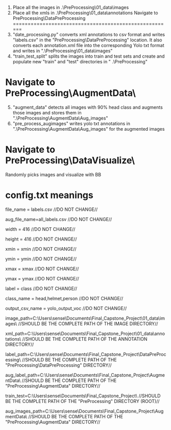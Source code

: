 1. Place all the images in .\PreProcessing\01_data\images
2. Place all the xmls in .\PreProcessing\01_data\annotations
Navigate to PreProcessing\DataPreProcessing\
======================================================
3. "date_processing.py" converts xml annotations to csv format and writes "labels.csv" in the "PreProcessing\DataPreProcessing" location. 
   It also converts each annotation.xml file into the corresponding Yolo txt format and writes in ".\PreProcessing\01_data\images"
4. "train_test_split" splits the images into train and test sets and create and populate new "train" and "test" directories in " .\PreProcessing\"

Navigate to PreProcessing\AugmentData\
======================================================

5. "augment_data" detects all images with 90% head class and augments those images and stores them in ".\PreProcessing\AugmentData\Aug_images"
6. "pre_process_augimages" writes yolo txt annotations in ".\PreProcessing\AugmentData\Aug_images" for the augmented images

Navigate to PreProcessing\DataVisualize\
======================================================
Randomly picks images and visualize with BB

config.txt meanings
======================================================


file_name = labels.csv //DO NOT CHANGE//

aug_file_name=all_labels.csv //DO NOT CHANGE//

width = 416 //DO NOT CHANGE//

height = 416 //DO NOT CHANGE//

xmin = xmin //DO NOT CHANGE//

ymin = ymin //DO NOT CHANGE//

xmax = xmax //DO NOT CHANGE//

ymax = ymax //DO NOT CHANGE//

label = class //DO NOT CHANGE//

class_name = head,helmet,person //DO NOT CHANGE//

output_csv_name = yolo_output_voc //DO NOT CHANGE//

image_path=C:\Users\sense\Documents\Final_Capstone_Project\01_data\images\  //SHOULD BE THE COMPLETE PATH OF THE IMAGE DIRECTORY//

xml_path=C:\Users\sense\Documents\Final_Capstone_Project\01_data\annotations\ //SHOULD BE THE COMPLETE PATH OF THE ANNOTATION DIRECTORY//

label_path=C:\Users\sense\Documents\Final_Capstone_Project\DataPreProcessing\ //SHOULD BE THE COMPLETE PATH OF THE "PreProcessing\DataPreProcessing\" DIRECTORY//

aug_label_path=C:\Users\sense\Documents\Final_Capstone_Project\AugmentData\ //SHOULD BE THE COMPLETE PATH OF THE "PreProcessing\AugmentData\" DIRECTORY//

train_test=C:\Users\sense\Documents\Final_Capstone_Project\ //SHOULD BE THE COMPLETE PATH OF THE "PreProcessing\" DIRECTORY (ROOT)//

aug_images_path=C:\Users\sense\Documents\Final_Capstone_Project\AugmentData\ //SHOULD BE THE COMPLETE PATH OF THE "PreProcessing\AugmentData\" DIRECTORY//
